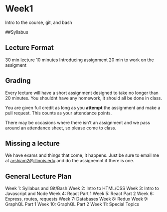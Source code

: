 # Week1
Intro to the course, git, and bash


##Syllabus

## Lecture Format
30 min lecture
10 minutes Introducing assignment
20 min to work on the assigment

## Grading 
Every lecture will have a short assignment designed to take no longer than 20 minutes. You shouldnt have any homework, it should all be done in class. 

You are given full credit as long as you **attempt** the assignment and make a pull request. This counts as your attendance points.  

There may be occasions where there isn't an assignment and we pass around an attendance sheet, so please come to class.

## Missing a lecture
We have exams and things that come, it happens. Just be sure to email me at arshiam2@illinois.edu and do the assignemnt if there is one. 

## General Lecture Plan  
Week 1: Syllabus and Git/Bash
Week 2: Intro to HTML/CSS
Week 3: Intro to Javascript and Node
Week 4: React Part 1
Week 5: React Part 2
Week 6: Express, routes, requests
Week 7: Databases
Week 8: Redux
Week 9: GraphQL Part 1
Week 10: GraphQL Part 2
Week 11: Special Topics
